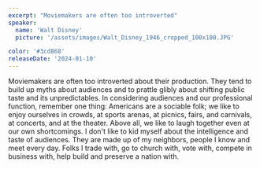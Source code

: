 ```yaml
---
excerpt: "Moviemakers are often too introverted"
speaker:
  name: 'Walt Disney'
  picture: '/assets/images/Walt_Disney_1946_cropped_100x100.JPG'

color: '#3cd868'
releaseDate: '2024-01-10'
---
```

Moviemakers are often too introverted about their production. They tend to build up myths about audiences and to prattle glibly about shifting public taste and its unpredictables. In considering audiences and our professional function, remember one thing: Americans are a sociable folk; we like to enjoy ourselves in crowds, at sports arenas, at picnics, fairs, and carnivals, at concerts, and at the theater. Above all, we like to laugh together even at our own shortcomings. I don't like to kid myself about the intelligence and taste of audiences. They are made up of my neighbors, people I know and meet every day. Folks I trade with, go to church with, vote with, compete in business with, help build and preserve a nation with.
